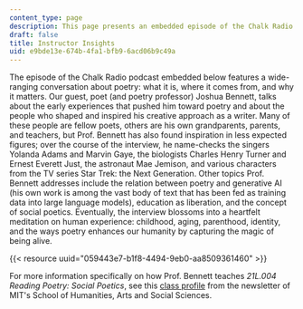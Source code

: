 ```yaml
---
content_type: page
description: This page presents an embedded episode of the Chalk Radio podcast.
draft: false
title: Instructor Insights
uid: e9bde13e-674b-4fa1-bfb9-6acd06b9c49a
---
```

The episode of the Chalk Radio podcast embedded below features a wide-ranging conversation about poetry: what it is, where it comes from, and why it matters. Our guest, poet (and poetry professor) Joshua Bennett, talks about the early experiences that pushed him toward poetry and about the people who shaped and inspired his creative approach as a writer. Many of these people are fellow poets, others are his own grandparents, parents, and teachers, but Prof. Bennett has also found inspiration in less expected figures; over the course of the interview, he name-checks the singers Yolanda Adams and Marvin Gaye, the biologists Charles Henry Turner and Ernest Everett Just, the astronaut Mae Jemison, and various characters from the TV series Star Trek: the Next Generation. Other topics Prof. Bennett addresses include the relation between poetry and generative AI (his own work is among the vast body of text that has been fed as training data into large language models), education as liberation, and the concept of social poetics. Eventually, the interview blossoms into a heartfelt meditation on human experience: childhood, aging, parenthood, identity, and the ways poetry enhances our humanity by capturing the magic of being alive.

{{< resource uuid="059443e7-b1f8-4494-9eb0-aa8509361460" >}}

For more information specifically on how Prof. Bennett teaches *21L.004 Reading Poetry: Social Poetics*, see this [class profile](https://shass.mit.edu/news/news-2023-social-poetics-literature-class-profile) from the newsletter of MIT's School of Humanities, Arts and Social Sciences.